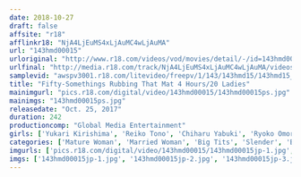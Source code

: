 ```yaml
---
date: 2018-10-27
draft: false
affsite: "r18"
afflinkr18: "NjA4LjEuMS4xLjAuMC4wLjAuMA"
url: "143hmd00015"
urloriginal: "http://www.r18.com/videos/vod/movies/detail/-/id=143hmd00015"
urlfinal: "http://media.r18.com/track/NjA4LjEuMS4xLjAuMC4wLjAuMA/videos/vod/movies/detail/-/id=143hmd00015"
samplevid: "awspv3001.r18.com/litevideo/freepv/1/143/143hmd15/143hmd15_dmb_w.mp4"
title: "Fifty-Somethings Rubbing That Mat 4 Hours/20 Ladies"
mainimgurl: "pics.r18.com/digital/video/143hmd00015/143hmd00015ps.jpg"
mainimgs: "143hmd00015ps.jpg"
releasedate: "Oct. 25, 2017"
duration: 242
productioncomp: "Global Media Entertainment"
girls: ['Yukari Kirishima', 'Reiko Tono', 'Chiharu Yabuki', 'Ryoko Omori', 'Shoko Ishino', 'Yuko Harada', 'Kyoko Tsukasa', 'Yukari Ouchi', 'Hideko Mayuzumi', 'Chiharu Aso']
categories: ['Mature Woman', 'Married Woman', 'Big Tits', 'Slender', 'Big Asses', 'Relatives', 'Cheating Wife', 'Creampie', 'Compilation', 'Digital Mosaic']
imgurls: ['pics.r18.com/digital/video/143hmd00015/143hmd00015jp-1.jpg', 'pics.r18.com/digital/video/143hmd00015/143hmd00015jp-2.jpg', 'pics.r18.com/digital/video/143hmd00015/143hmd00015jp-3.jpg', 'pics.r18.com/digital/video/143hmd00015/143hmd00015jp-4.jpg', 'pics.r18.com/digital/video/143hmd00015/143hmd00015jp-5.jpg', 'pics.r18.com/digital/video/143hmd00015/143hmd00015jp-6.jpg', 'pics.r18.com/digital/video/143hmd00015/143hmd00015jp-7.jpg', 'pics.r18.com/digital/video/143hmd00015/143hmd00015jp-8.jpg', 'pics.r18.com/digital/video/143hmd00015/143hmd00015jp-9.jpg', 'pics.r18.com/digital/video/143hmd00015/143hmd00015jp-10.jpg', 'pics.r18.com/digital/video/143hmd00015/143hmd00015jp-11.jpg', 'pics.r18.com/digital/video/143hmd00015/143hmd00015jp-12.jpg', 'pics.r18.com/digital/video/143hmd00015/143hmd00015jp-13.jpg', 'pics.r18.com/digital/video/143hmd00015/143hmd00015jp-14.jpg', 'pics.r18.com/digital/video/143hmd00015/143hmd00015jp-15.jpg', 'pics.r18.com/digital/video/143hmd00015/143hmd00015jp-16.jpg', 'pics.r18.com/digital/video/143hmd00015/143hmd00015jp-17.jpg', 'pics.r18.com/digital/video/143hmd00015/143hmd00015jp-18.jpg', 'pics.r18.com/digital/video/143hmd00015/143hmd00015jp-19.jpg', 'pics.r18.com/digital/video/143hmd00015/143hmd00015jp-20.jpg']
imgs: ['143hmd00015jp-1.jpg', '143hmd00015jp-2.jpg', '143hmd00015jp-3.jpg', '143hmd00015jp-4.jpg', '143hmd00015jp-5.jpg', '143hmd00015jp-6.jpg', '143hmd00015jp-7.jpg', '143hmd00015jp-8.jpg', '143hmd00015jp-9.jpg', '143hmd00015jp-10.jpg', '143hmd00015jp-11.jpg', '143hmd00015jp-12.jpg', '143hmd00015jp-13.jpg', '143hmd00015jp-14.jpg', '143hmd00015jp-15.jpg', '143hmd00015jp-16.jpg', '143hmd00015jp-17.jpg', '143hmd00015jp-18.jpg', '143hmd00015jp-19.jpg', '143hmd00015jp-20.jpg']
---
```

